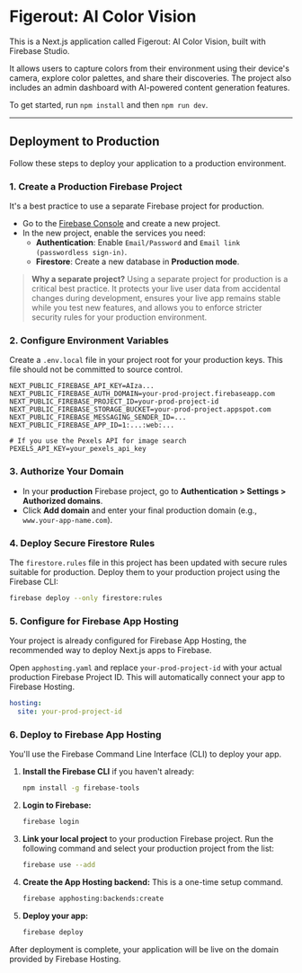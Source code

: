 # Figerout: AI Color Vision

This is a Next.js application called Figerout: AI Color Vision, built with Firebase Studio.

It allows users to capture colors from their environment using their device's camera, explore color palettes, and share their discoveries. The project also includes an admin dashboard with AI-powered content generation features.

To get started, run `npm install` and then `npm run dev`.

---

## Deployment to Production

Follow these steps to deploy your application to a production environment.

### 1. Create a Production Firebase Project

It's a best practice to use a separate Firebase project for production.
- Go to the [Firebase Console](https://console.firebase.google.com/) and create a new project.
- In the new project, enable the services you need:
    - **Authentication**: Enable `Email/Password` and `Email link (passwordless sign-in)`.
    - **Firestore**: Create a new database in **Production mode**.

> **Why a separate project?** Using a separate project for production is a critical best practice. It protects your live user data from accidental changes during development, ensures your live app remains stable while you test new features, and allows you to enforce stricter security rules for your production environment.

### 2. Configure Environment Variables

Create a `.env.local` file in your project root for your production keys. This file should not be committed to source control.

```env
NEXT_PUBLIC_FIREBASE_API_KEY=AIza...
NEXT_PUBLIC_FIREBASE_AUTH_DOMAIN=your-prod-project.firebaseapp.com
NEXT_PUBLIC_FIREBASE_PROJECT_ID=your-prod-project-id
NEXT_PUBLIC_FIREBASE_STORAGE_BUCKET=your-prod-project.appspot.com
NEXT_PUBLIC_FIREBASE_MESSAGING_SENDER_ID=...
NEXT_PUBLIC_FIREBASE_APP_ID=1:...:web:...

# If you use the Pexels API for image search
PEXELS_API_KEY=your_pexels_api_key
```

### 3. Authorize Your Domain

- In your **production** Firebase project, go to **Authentication > Settings > Authorized domains**.
- Click **Add domain** and enter your final production domain (e.g., `www.your-app-name.com`).

### 4. Deploy Secure Firestore Rules

The `firestore.rules` file in this project has been updated with secure rules suitable for production. Deploy them to your production project using the Firebase CLI:
```bash
firebase deploy --only firestore:rules
```

### 5. Configure for Firebase App Hosting

Your project is already configured for Firebase App Hosting, the recommended way to deploy Next.js apps to Firebase.

Open `apphosting.yaml` and replace `your-prod-project-id` with your actual production Firebase Project ID. This will automatically connect your app to Firebase Hosting.

```yaml
hosting:
  site: your-prod-project-id
```

### 6. Deploy to Firebase App Hosting

You'll use the Firebase Command Line Interface (CLI) to deploy your app.

1.  **Install the Firebase CLI** if you haven't already:
    ```bash
    npm install -g firebase-tools
    ```

2.  **Login to Firebase:**
    ```bash
    firebase login
    ```

3.  **Link your local project** to your production Firebase project. Run the following command and select your production project from the list:
    ```bash
    firebase use --add
    ```

4.  **Create the App Hosting backend:** This is a one-time setup command.
    ```bash
    firebase apphosting:backends:create
    ```

5.  **Deploy your app:**
    ```bash
    firebase deploy
    ```

After deployment is complete, your application will be live on the domain provided by Firebase Hosting.
